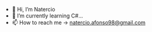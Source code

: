- 👋 Hi, I’m Natercio
- 🌱 I’m currently learning C#...
- 📫 How to reach me -> natercio.afonso98@gmail.com

<!---
Natercio8/Natercio8 is a ✨ special ✨ repository because its `README.md` (this file) appears on your GitHub profile.
You can click the Preview link to take a look at your changes.
--->
